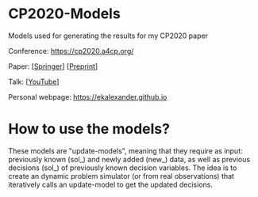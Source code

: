 # CP2020-Models
Models used for generating the results for my CP2020 paper

Conference: https://cp2020.a4cp.org/


Paper: [[Springer](https://rdcu.be/b6XYu)] [[Preprint](https://www.researchgate.net/publication/344136812_Aggregation_and_Garbage_Collection_for_Online_Optimization)]  


Talk: [[YouTube](https://youtu.be/xwYy736sEGo)]


Personal webpage: https://ekalexander.github.io

# How to use the models?

These models are "update-models", meaning that they require as input: previously known (sol_) and newly added (new_) data, as well as previous decisions (sol_) of previously known decision variables. The idea is to create an dynamic problem simulator (or from real observations) that iteratively calls an update-model to get the updated decisions.
